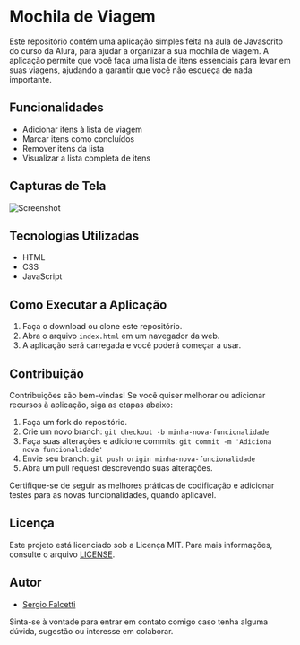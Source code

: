 # Mochila de Viagem

Este repositório contém uma aplicação simples feita na aula de Javascritp do curso da Alura, para ajudar a organizar a sua mochila de viagem. A aplicação permite que você faça uma lista de itens essenciais para levar em suas viagens, ajudando a garantir que você não esqueça de nada importante. 

## Funcionalidades

- Adicionar itens à lista de viagem
- Marcar itens como concluídos
- Remover itens da lista
- Visualizar a lista completa de itens

## Capturas de Tela

![Screenshot](../screenshot.png)

## Tecnologias Utilizadas

- HTML
- CSS
- JavaScript

## Como Executar a Aplicação

1. Faça o download ou clone este repositório.
2. Abra o arquivo `index.html` em um navegador da web.
3. A aplicação será carregada e você poderá começar a usar.

## Contribuição

Contribuições são bem-vindas! Se você quiser melhorar ou adicionar recursos à aplicação, siga as etapas abaixo:

1. Faça um fork do repositório.
2. Crie um novo branch: `git checkout -b minha-nova-funcionalidade`
3. Faça suas alterações e adicione commits: `git commit -m 'Adiciona nova funcionalidade'`
4. Envie seu branch: `git push origin minha-nova-funcionalidade`
5. Abra um pull request descrevendo suas alterações.

Certifique-se de seguir as melhores práticas de codificação e adicionar testes para as novas funcionalidades, quando aplicável.

## Licença

Este projeto está licenciado sob a Licença MIT. Para mais informações, consulte o arquivo [LICENSE](LICENSE).

## Autor


*  [Sergio Falcetti](https://github.com/falcettijr)

Sinta-se à vontade para entrar em contato comigo caso tenha alguma dúvida, sugestão ou interesse em colaborar.

